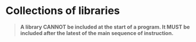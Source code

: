 # Collections of libraries

> **A library CANNOT be included at the start of a program. It MUST be included after the latest of the main sequence of instruction.**